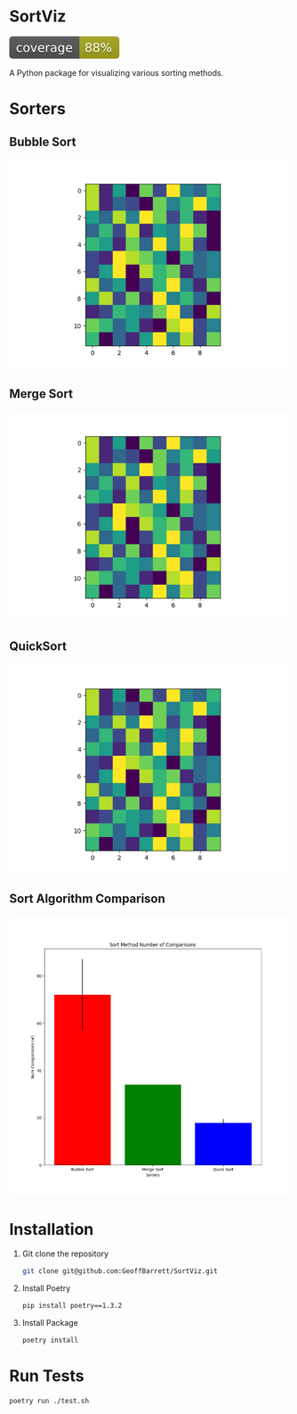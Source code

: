 # SortViz

![Coverage](svg/coverage.svg)

A Python package for visualizing various sorting methods.


# Sorters

## Bubble Sort
  ![Bubble Sort](images/bubble_sort.gif "Bubble Sort")

## Merge Sort
  ![Merge Sort](images/merge_sort.gif "Merge Sort")

## QuickSort
  ![QuickSort](images/quick_sort.gif "QuickSort")

## Sort Algorithm Comparison
  ![Sort Comparison](images/sort_comparison.png "Sort Comparison")

# Installation

1. Git clone the repository
    ```bash
    git clone git@github.com:GeoffBarrett/SortViz.git
    ```
1. Install Poetry
    ```bash
    pip install poetry==1.3.2
    ```
1. Install Package
    ```bash
    poetry install
    ```


# Run Tests

```bash
poetry run ./test.sh
```
